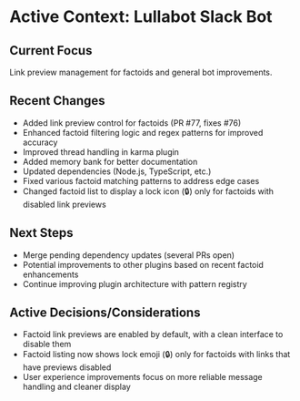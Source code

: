 # Active Context: Lullabot Slack Bot

## Current Focus
Link preview management for factoids and general bot improvements.

## Recent Changes
- Added link preview control for factoids (PR #77, fixes #76)
- Enhanced factoid filtering logic and regex patterns for improved accuracy
- Improved thread handling in karma plugin
- Added memory bank for better documentation
- Updated dependencies (Node.js, TypeScript, etc.)
- Fixed various factoid matching patterns to address edge cases
- Changed factoid list to display a lock icon (🔒) only for factoids with disabled link previews

## Next Steps
- Merge pending dependency updates (several PRs open)
- Potential improvements to other plugins based on recent factoid enhancements
- Continue improving plugin architecture with pattern registry

## Active Decisions/Considerations
- Factoid link previews are enabled by default, with a clean interface to disable them
- Factoid listing now shows lock emoji (🔒) only for factoids with links that have previews disabled
- User experience improvements focus on more reliable message handling and cleaner display 